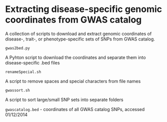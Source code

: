 Extracting disease-specific genomic coordinates from GWAS catalog
========================================================

A collection of scripts to download and extract genomic coordinates of disease-, trait-, or phenotype-specific sets of SNPs from GWAS catalog.

```{python}
gwas2bed.py
```
A Pyhton script to download the coordinates and separate them into disease-specific .bed files

```{bash}
renameSpecial.sh
```
A script to remove spaces and special characters from file names

```{bash}
gwassort.sh
```
A script to sort large/small SNP sets into separate folders



`gwascatalog.bed` - coordinates of all GWAS catalog SNPs, accessed 01/12/2014